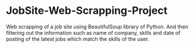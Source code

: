 # JobSite-Web-Scrapping-Project
Web scrapping of a job site using BeautifulSoup library of Python. And then filtering out the information such as name of company, skills and date of posting of the latest jobs which match the skills of the user.
